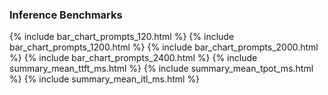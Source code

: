 ### Inference Benchmarks

{% include bar_chart_prompts_120.html %}
{% include bar_chart_prompts_1200.html %}
{% include bar_chart_prompts_2000.html %}
{% include bar_chart_prompts_2400.html %}
{% include summary_mean_ttft_ms.html %}
{% include summary_mean_tpot_ms.html %}
{% include summary_mean_itl_ms.html %}
